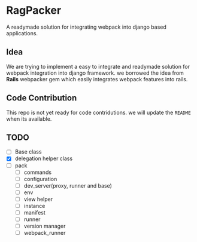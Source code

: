 # RagPacker
A readymade solution for integrating webpack into django based applications.
## Idea
We are trying to implement a easy to integrate and readymade solution for webpack integration into django framework.
we borrowed the idea from **Rails** webpacker gem which easily integrates webpack features into rails. 
## Code Contribution
This repo is not yet ready for code contridutions. we will update the `README` when its available.
## TODO
- [ ] Base class
- [x] delegation helper class
- [ ] pack
    - [ ] commands
    - [ ] configuration
    - [ ] dev_server(proxy, runner and base)
    - [ ] env
    - [ ] view helper
    - [ ] instance
    - [ ] manifest
    - [ ] runner
    - [ ] version manager
    - [ ] webpack_runner